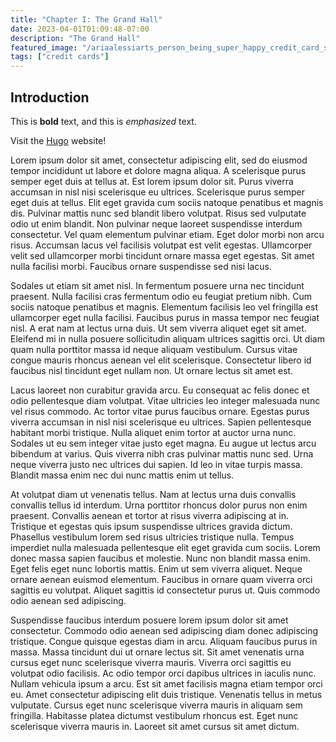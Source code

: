 ```yaml
---
title: "Chapter I: The Grand Hall"
date: 2023-04-01T01:09:48-07:00
description: "The Grand Hall"
featured_image: "/ariaalessiarts_person_being_super_happy_credit_card_savings_edf08540-3458-49c4-955c-8436131826da.png"
tags: ["credit cards"]
---
```

## Introduction

This is **bold** text, and this is *emphasized* text.

Visit the [Hugo](https://gohugo.io) website!

Lorem ipsum dolor sit amet, consectetur adipiscing elit, sed do eiusmod tempor incididunt ut labore et dolore magna aliqua. A scelerisque purus semper eget duis at tellus at. Est lorem ipsum dolor sit. Purus viverra accumsan in nisl nisi scelerisque eu ultrices. Scelerisque purus semper eget duis at tellus. Elit eget gravida cum sociis natoque penatibus et magnis dis. Pulvinar mattis nunc sed blandit libero volutpat. Risus sed vulputate odio ut enim blandit. Non pulvinar neque laoreet suspendisse interdum consectetur. Vel quam elementum pulvinar etiam. Eget dolor morbi non arcu risus. Accumsan lacus vel facilisis volutpat est velit egestas. Ullamcorper velit sed ullamcorper morbi tincidunt ornare massa eget egestas. Sit amet nulla facilisi morbi. Faucibus ornare suspendisse sed nisi lacus.

Sodales ut etiam sit amet nisl. In fermentum posuere urna nec tincidunt praesent. Nulla facilisi cras fermentum odio eu feugiat pretium nibh. Cum sociis natoque penatibus et magnis. Elementum facilisis leo vel fringilla est ullamcorper eget nulla facilisi. Faucibus purus in massa tempor nec feugiat nisl. A erat nam at lectus urna duis. Ut sem viverra aliquet eget sit amet. Eleifend mi in nulla posuere sollicitudin aliquam ultrices sagittis orci. Ut diam quam nulla porttitor massa id neque aliquam vestibulum. Cursus vitae congue mauris rhoncus aenean vel elit scelerisque. Consectetur libero id faucibus nisl tincidunt eget nullam non. Ut ornare lectus sit amet est.

Lacus laoreet non curabitur gravida arcu. Eu consequat ac felis donec et odio pellentesque diam volutpat. Vitae ultricies leo integer malesuada nunc vel risus commodo. Ac tortor vitae purus faucibus ornare. Egestas purus viverra accumsan in nisl nisi scelerisque eu ultrices. Sapien pellentesque habitant morbi tristique. Nulla aliquet enim tortor at auctor urna nunc. Sodales ut eu sem integer vitae justo eget magna. Eu augue ut lectus arcu bibendum at varius. Quis viverra nibh cras pulvinar mattis nunc sed. Urna neque viverra justo nec ultrices dui sapien. Id leo in vitae turpis massa. Blandit massa enim nec dui nunc mattis enim ut tellus.

At volutpat diam ut venenatis tellus. Nam at lectus urna duis convallis convallis tellus id interdum. Urna porttitor rhoncus dolor purus non enim praesent. Convallis aenean et tortor at risus viverra adipiscing at in. Tristique et egestas quis ipsum suspendisse ultrices gravida dictum. Phasellus vestibulum lorem sed risus ultricies tristique nulla. Tempus imperdiet nulla malesuada pellentesque elit eget gravida cum sociis. Lorem donec massa sapien faucibus et molestie. Nunc non blandit massa enim. Eget felis eget nunc lobortis mattis. Enim ut sem viverra aliquet. Neque ornare aenean euismod elementum. Faucibus in ornare quam viverra orci sagittis eu volutpat. Aliquet sagittis id consectetur purus ut. Quis commodo odio aenean sed adipiscing.

Suspendisse faucibus interdum posuere lorem ipsum dolor sit amet consectetur. Commodo odio aenean sed adipiscing diam donec adipiscing tristique. Congue quisque egestas diam in arcu. Aliquam faucibus purus in massa. Massa tincidunt dui ut ornare lectus sit. Sit amet venenatis urna cursus eget nunc scelerisque viverra mauris. Viverra orci sagittis eu volutpat odio facilisis. Ac odio tempor orci dapibus ultrices in iaculis nunc. Nullam vehicula ipsum a arcu. Est sit amet facilisis magna etiam tempor orci eu. Amet consectetur adipiscing elit duis tristique. Venenatis tellus in metus vulputate. Cursus eget nunc scelerisque viverra mauris in aliquam sem fringilla. Habitasse platea dictumst vestibulum rhoncus est. Eget nunc scelerisque viverra mauris in. Laoreet sit amet cursus sit amet dictum.